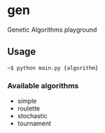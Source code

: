# gen

Genetic Algorithms playground

## Usage

```console
~$ python main.py {algorithm}
```

### Available algorithms

* simple
* roulette 
* stochastic
* tournament